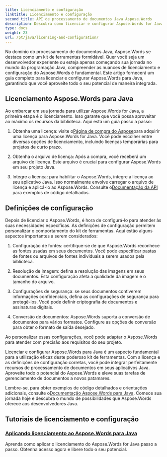 ```yaml
---
title: Licenciamento e configuração
linktitle: Licenciamento e configuração
second_title: API de processamento de documentos Java Aspose.Words
description: Descubra como licenciar e configurar Aspose.Words for Java com facilidade. Mergulhe nas complexidades da configuração deste poderoso kit de ferramentas para processamento de documentos em seus aplicativos Java.
type: docs
weight: 23
url: /pt/java/licensing-and-configuration/
---
```

No domínio do processamento de documentos Java, Aspose.Words se destaca como um kit de ferramentas formidável. Quer você seja um desenvolvedor experiente ou esteja apenas começando sua jornada no mundo da programação Java, compreender as nuances de licenciamento e configuração do Aspose.Words é fundamental. Este artigo fornecerá um guia completo para licenciar e configurar Aspose.Words para Java, garantindo que você aproveite todo o seu potencial de maneira integrada.

## Licenciamento Aspose.Words para Java

Ao embarcar em sua jornada para utilizar Aspose.Words for Java, a primeira etapa é o licenciamento. Isso garante que você possa aproveitar ao máximo os recursos da biblioteca. Aqui está um guia passo a passo:

1.  Obtenha uma licença: visite o[Página de compra do Aspose](https://purchase.aspose.com/buy)para adquirir uma licença para Aspose.Words for Java. Você pode escolher entre diversas opções de licenciamento, incluindo licenças temporárias para projetos de curto prazo.

2. Obtenha o arquivo de licença: Após a compra, você receberá um arquivo de licença. Este arquivo é crucial para configurar Aspose.Words em seu projeto Java.

3.  Integre a licença: para habilitar o Aspose.Words, integre a licença ao seu aplicativo Java. Isso normalmente envolve carregar o arquivo de licença e aplicá-lo ao Aspose.Words. Consulte o[Documentação da API](https://reference.aspose.com/words/java/) para exemplos de código detalhados.

## Definições de configuração

Depois de licenciar o Aspose.Words, é hora de configurá-lo para atender às suas necessidades específicas. As definições de configuração permitem personalizar o comportamento do kit de ferramentas. Aqui estão alguns aspectos importantes a serem considerados:

1. Configuração de fontes: certifique-se de que Aspose.Words reconhece as fontes usadas em seus documentos. Você pode especificar pastas de fontes ou arquivos de fontes individuais a serem usados pela biblioteca.

2. Resolução de imagem: defina a resolução das imagens em seus documentos. Esta configuração afeta a qualidade da imagem e o tamanho do arquivo.

3. Configurações de segurança: se seus documentos contiverem informações confidenciais, defina as configurações de segurança para protegê-los. Você pode definir criptografia de documentos e assinaturas digitais.

4. Conversão de documentos: Aspose.Words suporta a conversão de documentos para vários formatos. Configure as opções de conversão para obter o formato de saída desejado.

Ao personalizar essas configurações, você pode adaptar o Aspose.Words para atender com precisão aos requisitos do seu projeto.

Licenciar e configurar Aspose.Words para Java é um aspecto fundamental para a utilização eficaz deste poderoso kit de ferramentas. Com a licença e as definições de configuração corretas, você pode integrar perfeitamente recursos de processamento de documentos em seus aplicativos Java. Aproveite todo o potencial do Aspose.Words e eleve suas tarefas de gerenciamento de documentos a novos patamares.

 Lembre-se, para obter exemplos de código detalhados e orientações adicionais, consulte o[Documentação Aspose.Words para Java](https://reference.aspose.com/words/java/). Comece sua jornada hoje e descubra o mundo de possibilidades que Aspose.Words oferece aos desenvolvedores Java.

## Tutoriais de licenciamento e configuração
### [Aplicando licenciamento ao Aspose.Words para Java](./applying-licensing/)
Aprenda como aplicar o licenciamento do Aspose.Words for Java passo a passo. Obtenha acesso agora e libere todo o seu potencial.